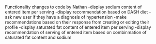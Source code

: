 Functionality changes to code by Nathan
-display sodium content of entered item per serving
-display recommendation based on DASH diet
-ask new user if they have a diagnosis of hypertension
-make recommendations based on their response from creating or editing their profile
-display saturated fat content of entered item per serving
-display recommendation of serving of entered item based on combinmation of saturated fat content and sodium
